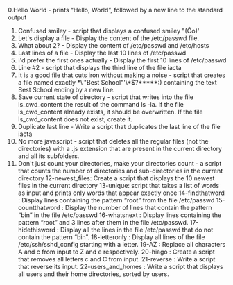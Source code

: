 0.Hello World - prints “Hello, World”, followed by a new line to the standard output
1. Confused smiley - script that displays a confused smiley "(Ôo)'
2. Let's display a file - Display the content of the /etc/passwd file.
3. What about 2? - Display the content of /etc/passwd and /etc/hosts
4. Last lines of a file - Display the last 10 lines of /etc/passwd
5. I'd prefer the first ones actually - Display the first 10 lines of /etc/passwd
6. Line #2 - script that displays the third line of the file iacta
7. It is a good file that cuts iron without making a noise - script that creates a file named exactly \*\\'"Best School"\'\\*$\?\*\*\*\*\*:) containing the text Best School ending by a new line.
8. Save current state of directory - script that writes into the file ls_cwd_content the result of the command ls -la. If the file ls_cwd_content already exists, it should be overwritten. If the file ls_cwd_content does not exist, create it.
9. Duplicate last line - Write a script that duplicates the last line of the file iacta
10. No more javascript - script that deletes all the regular files (not the directories) with a .js extension that are present in the current directory and all its subfolders.
11. Don't just count your directories, make your directories count -  a script that counts the number of directories and sub-directories in the current directory
12-newest_files: Create a script that displays the 10 newest files in the current directory
13-unique:  script that takes a list of words as input and prints only words that appear exactly once
14-findthatword : Display lines containing the pattern “root” from the file /etc/passwd
15-countthatword : Display the number of lines that contain the pattern “bin” in the file /etc/passwd
16-whatsnext : Display lines containing the pattern “root” and 3 lines after them in the file /etc/passwd.
17-hidethisword : Display all the lines in the file /etc/passwd that do not contain the pattern “bin”.
18-letteronly : Display all lines of the file /etc/ssh/sshd_config starting with a letter.
19-AZ : Replace all characters A and c from input to Z and e respectively.
20-hiago : Create a script that removes all letters c and C from input.
21-reverse : Write a script that reverse its input.
22-users_and_homes : Write a script that displays all users and their home directories, sorted by users.
